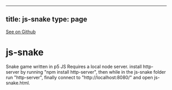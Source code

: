 
---
title: js-snake
type: page
---

[See on Github](https://github.com/jakeroggenbuck/js-snake/)

# js-snake
Snake game written in p5 JS
Requires a local node server.
install http-server by running "npm install http-server",
then while in the js-snake folder run "http-server",
finally connect to "http://localhost:8080/" and open js-snake.html.
